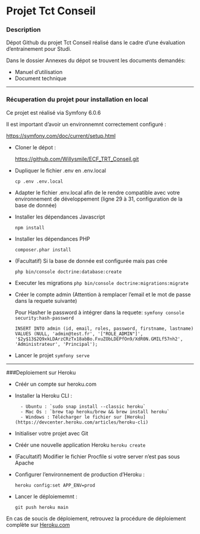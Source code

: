 # Projet Tct Conseil

### Description

Dépot Github du projet Tct Conseil réalisé dans le cadre d’une évaluation d’entrainement pour Studi.

Dans le dossier Annexes du dépot se trouvent les documents demandés:

- Manuel d’utilisation
- Document technique

---

### Récuperation du projet pour installation en local

Ce projet est réalisé via Symfony 6.0.6

Il est important d’avoir un environnemnt correctement configuré :

https://symfony.com/doc/current/setup.html

- Cloner le dépot :

  https://github.com/Willysmile/ECF_TRT_Conseil.git


- Dupliquer le fichier .env en .env.local

  `cp .env .env.local`


- Adapter le fichier .env.local afin de le rendre compatible avec votre environnement de développement
  (ligne 29 à 31, configuration de la base de donnée)


- Installer les dépendances Javascript

  `npm install`


- Installer les dépendances PHP

  `composer.phar install`


- (Facultatif) Si la base de donnée est configurée mais pas crée

  `php bin/console doctrine:database:create`


- Executer les migrations
  `php bin/console doctrine:migrations:migrate`


- Créer le compte admin (Attention à remplacer l’email et le mot de passe dans la requete suivante)

    Pour Hasher le password à intégrer dans la requete: 
     `symfony console security:hash-password`

  `INSERT INTO admin (id, email, roles, password, firstname, lastname) VALUES (NULL, 'admin@test.fr', '["ROLE_ADMIN"]', '$2y$13$2Q9xkLDArzCRzTx18abBo.FxuZObLDEPfOn9/XdR0N.GMILf57nh2', 'Administrateur', 'Principal');`
  

- Lancer le projet
    `symfony serve`



---

###Deploiement sur Heroku

- Créér un compte sur heroku.com

- Installer la Heroku CLI :

        - Ubuntu : `sudo snap install --classic heroku`
        - Mac Os : `brew tap heroku/brew && brew install heroku`
        - Windows : Télécharger le fichier sur [Heroku](https://devcenter.heroku.com/articles/heroku-cli)

- Initialiser votre projet avec Git


- Créér une nouvelle application Heroku
    `heroku create`


- (Facultatif) Modifier le fichier Procfile si votre server n’est pas sous Apache


- Configurer l’environnement de production d’Heroku :

    `heroku config:set APP_ENV=prod`


- Lancer le déploiememnt :

    `git push heroku main`


En cas de soucis de déploiement, retrouvez la procédure de déploiement complète sur [Heroku.com](https://devcenter.heroku.com/articles/deploying-symfony4)